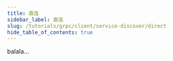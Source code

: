 ```yaml
---
title: 直连
sidebar_label: 直连
slug: /tutorials/grpc/client/service-discover/direct
hide_table_of_contents: true
---
```

balala...